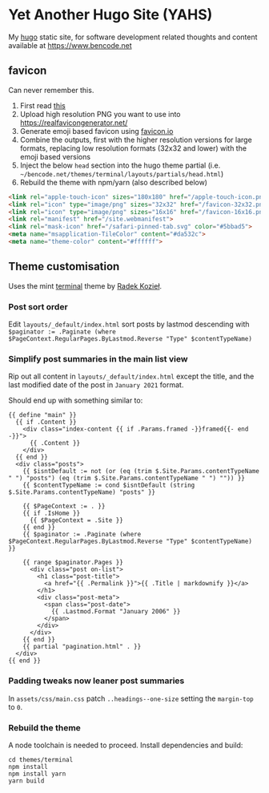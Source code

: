 # Yet Another Hugo Site (YAHS)

My [hugo](https://gohugo.io/) static site, for software development related thoughts and content available at <https://www.bencode.net>

## favicon

Can never remember this.

1. First read [this](https://stackoverflow.com/questions/48956465/favicon-standard-2022-svg-ico-png-and-dimensions#48969053)
2. Upload high resolution PNG you want to use into <https://realfavicongenerator.net/>
3. Generate emoji based favicon using [favicon.io](https://favicon.io/emoji-favicons/carpentry-saw)
4. Combine the outputs, first with the higher resolution versions for large formats, replacing low resolution formats (32x32 and lower) with the emoji based versions
5. Inject the below `head` section into the hugo theme partial (i.e. `~/bencode.net/themes/terminal/layouts/partials/head.html`)
6. Rebuild the theme with npm/yarn (also described below)

```html
<link rel="apple-touch-icon" sizes="180x180" href="/apple-touch-icon.png">
<link rel="icon" type="image/png" sizes="32x32" href="/favicon-32x32.png">
<link rel="icon" type="image/png" sizes="16x16" href="/favicon-16x16.png">
<link rel="manifest" href="/site.webmanifest">
<link rel="mask-icon" href="/safari-pinned-tab.svg" color="#5bbad5">
<meta name="msapplication-TileColor" content="#da532c">
<meta name="theme-color" content="#ffffff">
```

## Theme customisation

Uses the mint [terminal](https://hugo-terminal.vercel.app/) theme by [Radek Kozieł](https://github.com/panr).

### Post sort order

Edit `layouts/_default/index.html` sort posts by lastmod descending with `$paginator := .Paginate (where $PageContext.RegularPages.ByLastmod.Reverse "Type" $contentTypeName)`

### Simplify post summaries in the main list view

Rip out all content in `layouts/_default/index.html` except the title, and the last modified date of the post in `January 2021` format.

Should end up with something similar to:

```
{{ define "main" }}
  {{ if .Content }}
    <div class="index-content {{ if .Params.framed -}}framed{{- end -}}">
      {{ .Content }}
    </div>
  {{ end }}
  <div class="posts">
    {{ $isntDefault := not (or (eq (trim $.Site.Params.contentTypeName " ") "posts") (eq (trim $.Site.Params.contentTypeName " ") "")) }}
    {{ $contentTypeName := cond $isntDefault (string $.Site.Params.contentTypeName) "posts" }}

    {{ $PageContext := . }}
    {{ if .IsHome }}
      {{ $PageContext = .Site }}
    {{ end }}
    {{ $paginator := .Paginate (where $PageContext.RegularPages.ByLastmod.Reverse "Type" $contentTypeName) }}

    {{ range $paginator.Pages }}
      <div class="post on-list">
        <h1 class="post-title">
          <a href="{{ .Permalink }}">{{ .Title | markdownify }}</a>
        </h1>
        <div class="post-meta">
          <span class="post-date">
            {{ .Lastmod.Format "January 2006" }}
          </span>
        </div>
      </div>
    {{ end }}
    {{ partial "pagination.html" . }}
  </div>
{{ end }}
```

### Padding tweaks now leaner post summaries

In `assets/css/main.css` patch `..headings--one-size` setting the `margin-top` to `0`.

### Rebuild the theme

A node toolchain is needed to proceed. Install dependencies and build:

```
cd themes/terminal
npm install
npm install yarn
yarn build
```
